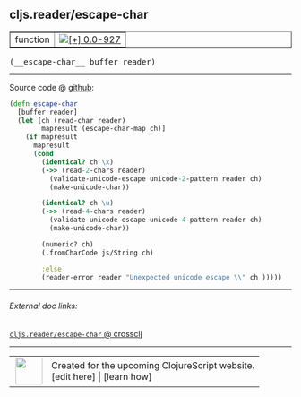 ## cljs.reader/escape-char



 <table border="1">
<tr>
<td>function</td>
<td><a href="https://github.com/cljsinfo/cljs-api-docs/tree/0.0-927"><img valign="middle" alt="[+] 0.0-927" title="Added in 0.0-927" src="https://img.shields.io/badge/+-0.0--927-lightgrey.svg"></a> </td>
</tr>
</table>


 <samp>
(__escape-char__ buffer reader)<br>
</samp>

---







Source code @ [github](https://github.com/clojure/clojurescript/blob/r3058/src/cljs/cljs/reader.cljs#L193-L214):

```clj
(defn escape-char
  [buffer reader]
  (let [ch (read-char reader)
        mapresult (escape-char-map ch)]
    (if mapresult
      mapresult
      (cond
        (identical? ch \x)
        (->> (read-2-chars reader)
          (validate-unicode-escape unicode-2-pattern reader ch)
          (make-unicode-char))

        (identical? ch \u)
        (->> (read-4-chars reader)
          (validate-unicode-escape unicode-4-pattern reader ch)
          (make-unicode-char))

        (numeric? ch)
        (.fromCharCode js/String ch)

        :else
        (reader-error reader "Unexpected unicode escape \\" ch )))))
```

<!--
Repo - tag - source tree - lines:

 <pre>
clojurescript @ r3058
└── src
    └── cljs
        └── cljs
            └── <ins>[reader.cljs:193-214](https://github.com/clojure/clojurescript/blob/r3058/src/cljs/cljs/reader.cljs#L193-L214)</ins>
</pre>

-->

---



###### External doc links:

[`cljs.reader/escape-char` @ crossclj](http://crossclj.info/fun/cljs.reader.cljs/escape-char.html)<br>

---

 <table>
<tr><td>
<img valign="middle" align="right" width="48px" src="http://i.imgur.com/Hi20huC.png">
</td><td>
Created for the upcoming ClojureScript website.<br>
[edit here] | [learn how]
</td></tr></table>

[edit here]:https://github.com/cljsinfo/cljs-api-docs/blob/master/cljsdoc/cljs.reader_escape-char.cljsdoc
[learn how]:https://github.com/cljsinfo/cljs-api-docs/wiki/cljsdoc-files

<!--

This information was too distracting to show to readers, but I'll leave it
commented here since it is helpful to:

- pretty-print the data used to generate this document
- and show how to retrieve that data



The API data for this symbol:

```clj
{:ns "cljs.reader",
 :name "escape-char",
 :type "function",
 :signature ["[buffer reader]"],
 :source {:code "(defn escape-char\n  [buffer reader]\n  (let [ch (read-char reader)\n        mapresult (escape-char-map ch)]\n    (if mapresult\n      mapresult\n      (cond\n        (identical? ch \\x)\n        (->> (read-2-chars reader)\n          (validate-unicode-escape unicode-2-pattern reader ch)\n          (make-unicode-char))\n\n        (identical? ch \\u)\n        (->> (read-4-chars reader)\n          (validate-unicode-escape unicode-4-pattern reader ch)\n          (make-unicode-char))\n\n        (numeric? ch)\n        (.fromCharCode js/String ch)\n\n        :else\n        (reader-error reader \"Unexpected unicode escape \\\\\" ch )))))",
          :title "Source code",
          :repo "clojurescript",
          :tag "r3058",
          :filename "src/cljs/cljs/reader.cljs",
          :lines [193 214]},
 :full-name "cljs.reader/escape-char",
 :full-name-encode "cljs.reader_escape-char",
 :history [["+" "0.0-927"]]}

```

Retrieve the API data for this symbol:

```clj
;; from Clojure REPL
(require '[clojure.edn :as edn])
(-> (slurp "https://raw.githubusercontent.com/cljsinfo/cljs-api-docs/catalog/cljs-api.edn")
    (edn/read-string)
    (get-in [:symbols "cljs.reader/escape-char"]))
```

-->
